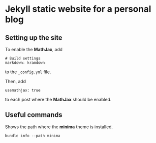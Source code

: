 # Jekyll static website for a personal blog

## Setting up the site

To enable the **MathJax**, add
```
# Build settings
markdown: kramdown
```
to the `_config.yml` file.

Then, add
```
usemathjax: true
```
to each post where the **MathJax** should be enabled.

## Useful commands

Shows the path where the **minima** theme is installed.
```
bundle info --path minima
```